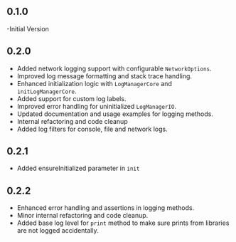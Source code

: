 ## 0.1.0

-Initial Version

## 0.2.0

- Added network logging support with configurable `NetworkOptions`.
- Improved log message formatting and stack trace handling.
- Enhanced initialization logic with `LogManagerCore` and `initLogManagerCore`.
- Added support for custom log labels.
- Improved error handling for uninitialized `LogManagerIO`.
- Updated documentation and usage examples for logging methods.
- Internal refactoring and code cleanup
- Added log filters for console, file and network logs.

## 0.2.1

- Added ensureInitialized parameter in `init`

## 0.2.2

- Enhanced error handling and assertions in logging methods.
- Minor internal refactoring and code cleanup.
- Added base log level for `print` method to make sure prints from libraries are not logged
  accidentally.